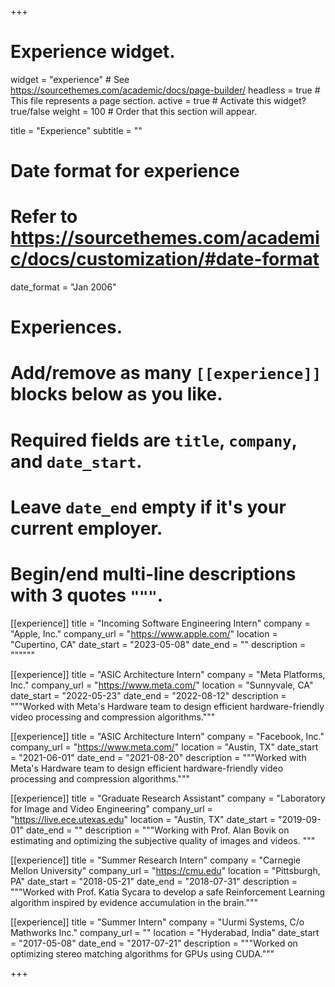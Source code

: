 +++
# Experience widget.
widget = "experience"  # See https://sourcethemes.com/academic/docs/page-builder/
headless = true  # This file represents a page section.
active = true  # Activate this widget? true/false
weight = 100  # Order that this section will appear.

title = "Experience"
subtitle = ""

# Date format for experience
#   Refer to https://sourcethemes.com/academic/docs/customization/#date-format
date_format = "Jan 2006"

# Experiences.
#   Add/remove as many `[[experience]]` blocks below as you like.
#   Required fields are `title`, `company`, and `date_start`.
#   Leave `date_end` empty if it's your current employer.
#   Begin/end multi-line descriptions with 3 quotes `"""`.

[[experience]]
  title = "Incoming Software Engineering Intern"
  company = "Apple, Inc."
  company_url = "https://www.apple.com/"
  location = "Cupertino, CA"
  date_start = "2023-05-08"
  date_end = ""
  description = """"""

[[experience]]
  title = "ASIC Architecture Intern"
  company = "Meta Platforms, Inc."
  company_url = "https://www.meta.com/"
  location = "Sunnyvale, CA"
  date_start = "2022-05-23"
  date_end = "2022-08-12"
  description = """Worked with Meta's Hardware team to design efficient hardware-friendly video processing and compression algorithms."""

[[experience]]
  title = "ASIC Architecture Intern"
  company = "Facebook, Inc."
  company_url = "https://www.meta.com/"
  location = "Austin, TX"
  date_start = "2021-06-01"
  date_end = "2021-08-20"
  description = """Worked with Meta's Hardware team to design efficient hardware-friendly video processing and compression algorithms."""

[[experience]]
  title = "Graduate Research Assistant"
  company = "Laboratory for Image and Video Engineering"
  company_url = "https://live.ece.utexas.edu"
  location = "Austin, TX"
  date_start = "2019-09-01"
  date_end = ""
  description = """Working with Prof. Alan Bovik on estimating and optimizing the subjective quality of images and videos. """

[[experience]]
  title = "Summer Research Intern"
  company = "Carnegie Mellon University"
  company_url = "https://cmu.edu"
  location = "Pittsburgh, PA"
  date_start = "2018-05-21"
  date_end = "2018-07-31"
  description = """Worked with Prof. Katia Sycara to develop a safe Reinforcement Learning algorithm inspired by evidence accumulation in the brain."""

[[experience]]
  title = "Summer Intern"
  company = "Uurmi Systems, C/o Mathworks Inc."
  company_url = ""
  location = "Hyderabad, India"
  date_start = "2017-05-08"
  date_end = "2017-07-21"
  description = """Worked on optimizing stereo matching algorithms for GPUs using CUDA."""

+++
